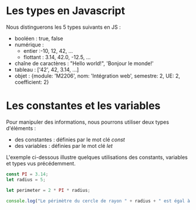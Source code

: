 
# Les types en Javascript

Nous distinguerons les 5 types suivants en JS :

- booléen : true, false
- numérique :
  - entier :-10, 12, 42, ...
  - flottant : 3.14, 42.0, -12.5, ...
- chaîne de caractères : "Hello world!", 'Bonjour le monde!'
- tableau : ['42', 42, 3.14, ...]
- objet : {module: 'M2206', nom: 'Intégration web', semestre: 2, UE: 2, coefficient: 2}

# Les constantes et les variables

Pour manipuler des informations, nous pourrons utiliser deux types d'éléments :

- des constantes : définies par le mot clé _const_
- des variables : définies par le mot clé _let_

L'exemple ci-dessous illustre quelques utilisations des constants, variables et types vus précédemment.

```javascript runnable
const PI = 3.14;
let radius = 5;

let perimeter = 2 * PI * radius;

console.log("Le périmètre du cercle de rayon " + radius + " est égal à : " + perimeter);
```
